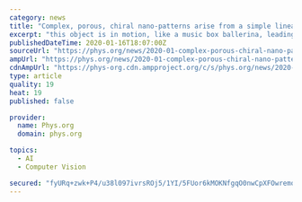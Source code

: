 ```yaml
---
category: news
title: "Complex, porous, chiral nano-patterns arise from a simple linear building blocks"
excerpt: "this object is in motion, like a music box ballerina, leading to a blurred image. In their future work, the team hopes to steer these kinds of phenomena for chiral recognition and artificial nano ..."
publishedDateTime: 2020-01-16T18:07:00Z
sourceUrl: "https://phys.org/news/2020-01-complex-porous-chiral-nano-patterns-simple.html"
ampUrl: "https://phys.org/news/2020-01-complex-porous-chiral-nano-patterns-simple.amp"
cdnAmpUrl: "https://phys-org.cdn.ampproject.org/c/s/phys.org/news/2020-01-complex-porous-chiral-nano-patterns-simple.amp"
type: article
quality: 19
heat: 19
published: false

provider:
  name: Phys.org
  domain: phys.org

topics:
  - AI
  - Computer Vision

secured: "fyURq+zwk+P4/u38l097ivrsROj5/1YI/5FUor6kMOKNfgqO0nwCpXFOwremoKKNkSprkM2KsegyofzjBABwsZ8OApHObWvpOz5vtO6aB9eBoy5SxlInMyGMF/YRPkVjq5H1JnAf4A6bzu+dFQralGIbmaazEa2n9HovUEvHQJ4eD2vpFEi0vt/6mQleTpfvj2oZ0mB2c831Po1NKUAn5izsNRDxMrWKLj6FrVYpvuttpLft7nT5R2pD+AABY9D9ykzmE1k7RJo757pIjLzKeQNVEdCia3LROMTMlnoXsUro91x3/G0i4RBsdnJNRZ4AEODSMpkjwSWQKwth4H1P+/Iko/63jHElB0txyovr8U1Z+GwSZiXc31xs7lPq0UadnUu7eV3q8MC7Pvtoqc6A5AMNhdq1VwB5l5ZfzE8iyl4s4NnMlIQ7lRVJT5UI8uh3c3LThKgf7H5vvCr4LHg5BQ==;3QDGc8nATv4Fv3n8/aNbZA=="
---
```


